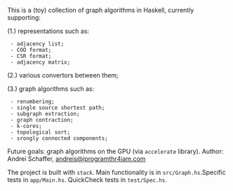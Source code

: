 This is a (toy) collection of graph algorithms in Haskell, currently supporting:

(1.) representations such as:

     - adjacency list;
     - COO format;
     - CSR format;
     - adjacency matrix;
     
(2.) various convertors between them;

(3.) graph algorithms such as:

     - renumbering;
     - single source shortest path;
     - subgraph extraction;
     - graph contraction;
     - k-cores;
     - topological sort;
     - srongly connected components;

Future goals: graph algorithms on the GPU (via `accelerate` library).
Author: Andrei Schaffer, andreis@iprogramthr4iam.com

The project is built with `stack`. Main functionality is in `src/Graph.hs`.Specific tests in `app/Main.hs`. QuickCheck tests in `test/Spec.hs`.
